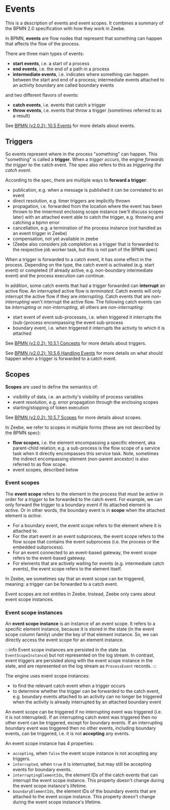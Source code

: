 # Events

This is a description of events and event scopes. It combines a summary of the BPMN 2.0 specification with how they work in Zeebe.

In BPMN, **events** are flow nodes that represent that something can happen that affects the flow of the process.

There are three main types of events:
- **start events**, i.e. a start of a process
- **end events**, i.e. the end of a path in a process
- **intermediate events**, i.e. indicates where something can happen between the start and end of a process; intermediate events attached to an activity boundary are called boundary events

and two different flavors of events:
- **catch events**, i.e. events that catch a trigger
- **throw events**, i.e. events that throw a trigger (sometimes referred to as a result)

See [BPMN (v2.0.2): 10.5 Events](https://www.omg.org/spec/BPMN/2.0.2/PDF#10.5%20Events) for more details about events.

## Triggers

So events represent where in the process "something" can happen. This "something" is called a **trigger**. When a *trigger occurs*, the engine *forwards the trigger* to the catch event. The spec also refers to this as *triggering the catch event*.

According to the spec, there are multiple ways to **forward a trigger**:
- publication, e.g. when a message is published it can be correlated to an event
- direct resolution, e.g. timer triggers are implicitly thrown
- propagation, i.e. forwarded from the location where the event has been thrown to the innermost enclosing scope instance (we'll discuss scopes later) with an attached event able to catch the trigger, e.g. throwing and catching a bpmn error
- cancellation, e.g. a termination of the process instance (not handled as an event trigger in Zeebe)
- compensation, not yet available in zeebe
- (Zeebe also considers job completion as a trigger that is forwarded to the respective job worker task, but this is not part of the BPMN spec)

When a trigger is forwarded to a catch event, it has some effect in the process. Depending on the type, the catch event is activated (e.g. start event) or completed (if already active, e.g. non-boundary intermediate event) and the process execution can continue.

In addition, some catch events that had a trigger forwarded can **interrupt** an active flow. An interrupted active flow is *terminated*. Catch events will only interrupt the active flow if they are *interrupting*. Catch events that are *non-interrupting* won't interrupt the active flow. The following catch events can be *interrupting* or *non-interrupting*, all others are *non-interrupting*:
- start event of event sub-processes, i.e. when triggered it interrupts the (sub-)process encompassing the event sub-process
- boundary event, i.e. when triggered it interrupts the activity to which it is attached

See [BPMN (v2.0.2): 10.5.1 Concepts](https://www.omg.org/spec/BPMN/2.0.2/PDF#10.5.1%20Concepts) for more details about triggers.

See [BPMN (v2.0.2): 10.5.6 Handling Events](https://www.omg.org/spec/BPMN/2.0.2/PDF#10.5.6%20Handling%20Events) for more details on what should happen when a trigger is forwarded to a catch event.

## Scopes

**Scopes** are used to define the semantics of:
- visibility of data, i.e. an activity's visibility of process variables
- event resolution, e.g. error propagation through the enclosing scopes
- starting/stopping of token execution

See [BPMN (v2.0.2): 10.5.7 Scopes](https://www.omg.org/spec/BPMN/2.0.2/PDF#10.5.7%20Scopes) for more details about scopes.

In Zeebe, we refer to scopes in multiple forms (these are not described by the BPMN spec):
- **flow scopes**, i.e. the element encompassing a specific element, aka parent-child relation; e.g. a sub-process is the flow scope of a service task when it directly encompasses this service task. Note, sometimes the indirect encompassing element (non-parent ancestor) is also referred to as flow scope.
- event scopes, described below

### Event scopes

The **event scope** refers to the element in the process that must be *active* in order for a *trigger* to be forwarded to the catch event. For example, we can only forward the trigger to a boundary event if its attached element is *active*. Or in other words, the boundary event is in **scope** when the attached element is *active*.

- For a boundary event, the event scope refers to the element where it is attached to.
- For the start event in an event subprocess, the event scope refers to the flow scope that contains the event subprocess (i.e. the process or the embedded subprocess).
- For an event connected to an event-based gateway, the event scope refers to the event-based gateway.
- For elements that are actively waiting for events (e.g. intermediate catch events), the event scope refers to the element itself.

In Zeebe, we sometimes say that an event scope can be triggered, meaning: a trigger can be forwarded to a catch event.

Event scopes are not entities in Zeebe. Instead, Zeebe only cares about event scope instances.

### Event scope instances

An **event scope instance** is an instance of an event scope. It refers to a specific element instance, because it is stored in the state (in the event scope column family) under the key of that element instance. So, we can directly access the event scope for an element instance.

:::info
Event scope instances are persisted in the state (as `EventScopeInstance`) but not represented on the log stream. In contrast, event triggers are persisted along with the event scope instance in the state, and are represented on the log stream as `ProcessEvent` records.
:::

The engine uses event scope instances:
- to find the relevant catch event when a trigger occurs
- to determine whether the trigger can be forwarded to the catch event, e.g. boundary events attached to an activity can no longer be triggered when the activity is already interrupted by an attached boundary event

An event scope can be triggered if no interrupting event was triggered (i.e. it is not interrupted). If an interrupting catch event was triggered then no other event can be triggered, except for boundary events. If an interrupting boundary event was triggered then no other events, including boundary events, can be triggered, i.e. it is not **accepting** any events.

An event scope instance has 4 properties:
- `accepting`, when `false` the event scope instance is not accepting any triggers.
- `interrupted`, when `true` it is interrupted, but may still be accepting events for boundary events.
- `interruptingElementIds`, the element IDs of the catch events that can interrupt the event scope instance. This property doesn't change during the event scope instance's lifetime.
- `boundaryElementIds`, the element IDs of the boundary events that are attached to the event scope instance. This property doesn't change during the event scope instance's lifetime.

